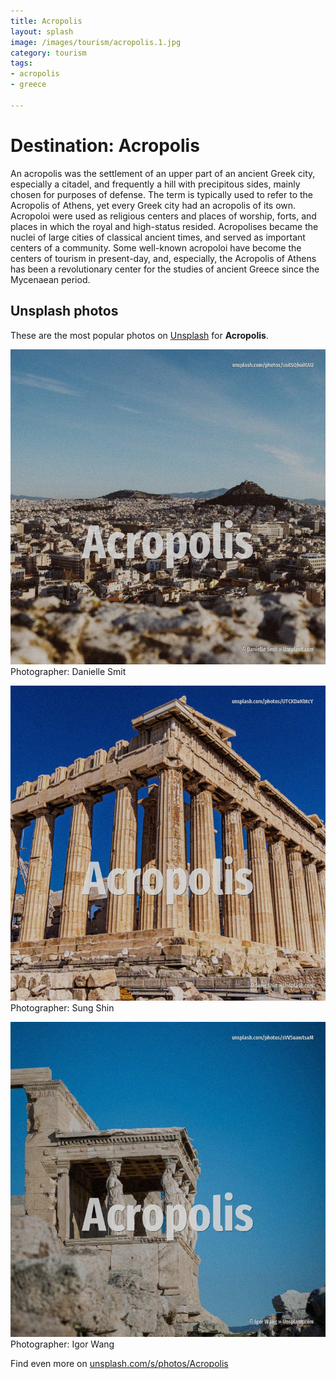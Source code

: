 ```yaml
---
title: Acropolis
layout: splash
image: /images/tourism/acropolis.1.jpg
category: tourism
tags:
- acropolis
- greece

---
```

# Destination: Acropolis

An acropolis was the settlement of an upper part of an ancient Greek city, especially a citadel,  and frequently a hill with precipitous sides, mainly chosen for purposes of defense. The term is typically used to refer to the Acropolis of Athens, yet every Greek city had an  acropolis of its own. Acropoloi were used as religious centers and places of worship, forts, and places in which the  royal and high-status resided. Acropolises became the nuclei of large cities of classical ancient times, and served as important  centers of a community. Some well-known acropoloi have become the centers of tourism in present-day, and, especially, the  Acropolis of Athens has been a revolutionary center for the studies of ancient Greece since the  Mycenaean period. 

 
## Unsplash photos
These are the most popular photos on [Unsplash](https://unsplash.com) for **Acropolis**.
 
![Acropolis](/images/tourism/acropolis.1.jpg)
Photographer:  Danielle Smit
 
![Acropolis](/images/tourism/acropolis.2.jpg)
Photographer:  Sung Shin
 
![Acropolis](/images/tourism/acropolis.3.jpg)
Photographer:  Igor Wang
 
Find even more on [unsplash.com/s/photos/Acropolis](https://unsplash.com/s/photos/Acropolis)
 
